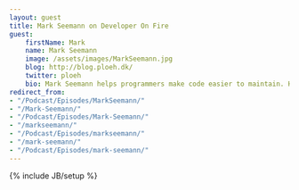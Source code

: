 ```yaml
---
layout: guest
title: Mark Seemann on Developer On Fire
guest:
    firstName: Mark
    name: Mark Seemann
    image: /assets/images/MarkSeemann.jpg
    blog: http://blog.ploeh.dk/
    twitter: ploeh
    bio: Mark Seemann helps programmers make code easier to maintain. He's a Danish freelance programmer, author, conference speaker, and MVP.
redirect_from:
- "/Podcast/Episodes/MarkSeemann/"
- "/Mark-Seemann/"
- "/Podcast/Episodes/Mark-Seemann/"
- "/markseemann/"
- "/Podcast/Episodes/markseemann/"
- "/mark-seemann/"
- "/Podcast/Episodes/mark-seemann/"
---
```

{% include JB/setup %}
